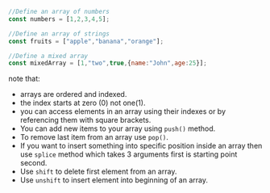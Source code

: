 ```JavaScript
//Define an array of numbers
const numbers = [1,2,3,4,5];

//Define an array of strings
const fruits = ["apple","banana","orange"];

//Define a mixed array
const mixedArray = [1,"two",true,{name:"John",age:25}];
```
note that:
- arrays are ordered and indexed.
- the index starts at zero (0) not one(1).
- you can access elements in an array using their indexes or by referencing them with square brackets.
- You can add new items to your array using `push()` method.
- To remove last item from an array use `pop()`.
- If you want to insert something into specific position inside an array then use `splice` method which takes 3 arguments first is starting point second.
- Use `shift` to delete first element from an array.
- Use `unshift` to insert element into beginning of an array.

